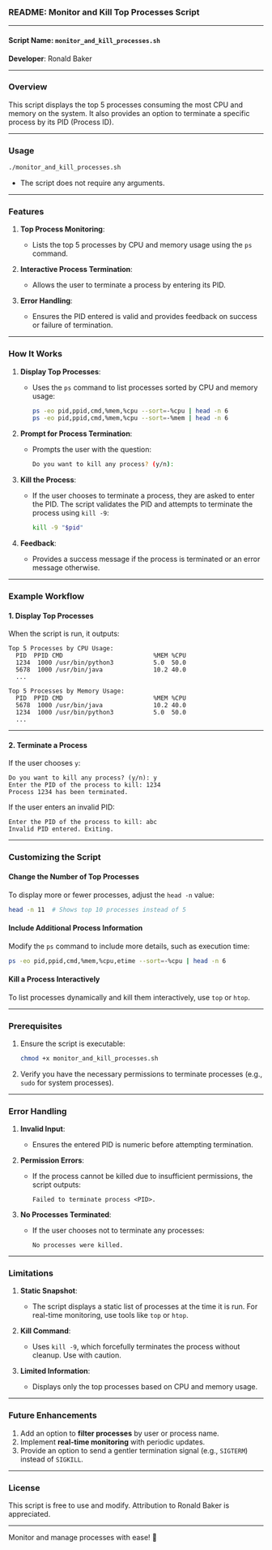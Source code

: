### **README: Monitor and Kill Top Processes Script**

---

#### **Script Name**: `monitor_and_kill_processes.sh`  
**Developer**: Ronald Baker  

---

### **Overview**
This script displays the top 5 processes consuming the most CPU and memory on the system. It also provides an option to terminate a specific process by its PID (Process ID).

---

### **Usage**
```bash
./monitor_and_kill_processes.sh
```

- The script does not require any arguments.  

---

### **Features**
1. **Top Process Monitoring**:
   - Lists the top 5 processes by CPU and memory usage using the `ps` command.

2. **Interactive Process Termination**:
   - Allows the user to terminate a process by entering its PID.

3. **Error Handling**:
   - Ensures the PID entered is valid and provides feedback on success or failure of termination.

---

### **How It Works**
1. **Display Top Processes**:
   - Uses the `ps` command to list processes sorted by CPU and memory usage:
     ```bash
     ps -eo pid,ppid,cmd,%mem,%cpu --sort=-%cpu | head -n 6
     ps -eo pid,ppid,cmd,%mem,%cpu --sort=-%mem | head -n 6
     ```

2. **Prompt for Process Termination**:
   - Prompts the user with the question:
     ```bash
     Do you want to kill any process? (y/n):
     ```

3. **Kill the Process**:
   - If the user chooses to terminate a process, they are asked to enter the PID. The script validates the PID and attempts to terminate the process using `kill -9`:
     ```bash
     kill -9 "$pid"
     ```

4. **Feedback**:
   - Provides a success message if the process is terminated or an error message otherwise.

---

### **Example Workflow**

#### **1. Display Top Processes**
When the script is run, it outputs:
```
Top 5 Processes by CPU Usage:
  PID  PPID CMD                         %MEM %CPU
  1234  1000 /usr/bin/python3           5.0  50.0
  5678  1000 /usr/bin/java              10.2 40.0
  ...

Top 5 Processes by Memory Usage:
  PID  PPID CMD                         %MEM %CPU
  5678  1000 /usr/bin/java              10.2 40.0
  1234  1000 /usr/bin/python3           5.0  50.0
  ...
```

---

#### **2. Terminate a Process**
If the user chooses `y`:
```
Do you want to kill any process? (y/n): y
Enter the PID of the process to kill: 1234
Process 1234 has been terminated.
```

If the user enters an invalid PID:
```
Enter the PID of the process to kill: abc
Invalid PID entered. Exiting.
```

---

### **Customizing the Script**

#### **Change the Number of Top Processes**
To display more or fewer processes, adjust the `head -n` value:
```bash
head -n 11  # Shows top 10 processes instead of 5
```

#### **Include Additional Process Information**
Modify the `ps` command to include more details, such as execution time:
```bash
ps -eo pid,ppid,cmd,%mem,%cpu,etime --sort=-%cpu | head -n 6
```

#### **Kill a Process Interactively**
To list processes dynamically and kill them interactively, use `top` or `htop`.

---

### **Prerequisites**
1. Ensure the script is executable:
   ```bash
   chmod +x monitor_and_kill_processes.sh
   ```

2. Verify you have the necessary permissions to terminate processes (e.g., `sudo` for system processes).

---

### **Error Handling**
1. **Invalid Input**:
   - Ensures the entered PID is numeric before attempting termination.
2. **Permission Errors**:
   - If the process cannot be killed due to insufficient permissions, the script outputs:
     ```
     Failed to terminate process <PID>.
     ```

3. **No Processes Terminated**:
   - If the user chooses not to terminate any processes:
     ```
     No processes were killed.
     ```

---

### **Limitations**
1. **Static Snapshot**:
   - The script displays a static list of processes at the time it is run. For real-time monitoring, use tools like `top` or `htop`.

2. **Kill Command**:
   - Uses `kill -9`, which forcefully terminates the process without cleanup. Use with caution.

3. **Limited Information**:
   - Displays only the top processes based on CPU and memory usage.

---

### **Future Enhancements**
1. Add an option to **filter processes** by user or process name.
2. Implement **real-time monitoring** with periodic updates.
3. Provide an option to send a gentler termination signal (e.g., `SIGTERM`) instead of `SIGKILL`.

---

### **License**
This script is free to use and modify. Attribution to Ronald Baker is appreciated.

---

Monitor and manage processes with ease! 🚀